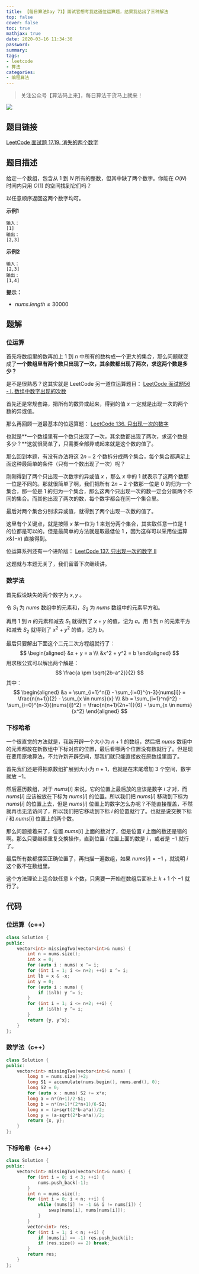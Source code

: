 ```yaml
---
title: 【每日算法Day 71】面试官想考我这道位运算题，结果我给出了三种解法
top: false
cover: false
toc: true
mathjax: true
date: 2020-03-16 11:34:30
password:
summary:
tags:
- leetcode
- 算法
categories:
- 编程算法
---
```


> 关注公众号【算法码上来】，每日算法干货马上就来！

![](/medias/contact.jpg)

## 题目链接
[LeetCode 面试题 17.19. 消失的两个数字](https://leetcode-cn.com/problems/missing-two-lcci/ "LeetCode 面试题 17.19. 消失的两个数字")

## 题目描述
给定一个数组，包含从 $1$ 到 $N$ 所有的整数，但其中缺了两个数字。你能在 $O(N)$ 时间内只用 $O(1)$ 的空间找到它们吗？

以任意顺序返回这两个数字均可。

**示例1**
```text
输入：
[1]
输出：
[2,3]
```

**示例2**
```text
输入：
[2,3]
输出：
[1,4]
```

**提示：**
* $nums.length \le 30000$

## 题解
### 位运算
首先将数组里的数再加上 $1$ 到 $n$ 中所有的数构成一个更大的集合，那么问题就变成了**一个数组里有两个数只出现了一次，其余数都出现了两次，求这两个数是多少？**

是不是很熟悉？这其实就是 LeetCode 另一道位运算题目：
[LeetCode 面试题56 - I. 数组中数字出现的次数](https://leetcode-cn.com/problems/shu-zu-zhong-shu-zi-chu-xian-de-ci-shu-lcof/ "LeetCode 面试题56 - I. 数组中数字出现的次数")

首先还是常规套路，把所有的数异或起来，得到的值 $x$ 一定就是出现一次的两个数的异或值。

那么再回顾一道最基本的位运算题：
[LeetCode 136. 只出现一次的数字](https://leetcode-cn.com/problems/single-number/ "LeetCode 136. 只出现一次的数字")

也就是**一个数组里有一个数只出现了一次，其余数都出现了两次，求这个数是多少？**这就很简单了，只需要全部异或起来就是这个数的值了。

那么回到本题，有没有办法将这 $2n-2$ 个数拆分成两个集合，每个集合都满足上面这种最简单的条件（只有一个数出现了一次）呢？

刚刚得到了两个只出现一次数字的异或值 $x$ ，那么 $x$ 中的 $1$ 就表示了这两个数那一位是不同的。那就很简单了啊，我们把所有 $2n-2$ 个数那一位是 $0$ 的归为一个集合，那一位是 $1$ 的归为一个集合，那么这两个只出现一次的数一定会分属两个不同的集合。而其他出现了两次的数，每个数字都会在同一个集合里。

最后对两个集合分别求异或值，就得到了两个出现一次数的值了。

这里有个关键点，就是按照 $x$ 某一位为 $1$ 来划分两个集合，其实取任意一位是 $1$ 的位都是可以的。但是最简单的方法就是取最低位 $1$ ，因为这样可以采用位运算 $x \& (-x)$ 直接得到。

位运算系列还有一个进阶版：
[LeetCode 137. 只出现一次的数字 II](https://leetcode-cn.com/problems/single-number-ii/ "LeetCode 137. 只出现一次的数字 II")

这题就与本题无关了，我们留着下次继续讲。

### 数学法
首先假设缺失的两个数字为 $x, y$ 。

令 $S_1$ 为 $nums$ 数组中的元素和，$S_2$ 为 $nums$ 数组中的元素平方和。

再用 $1$ 到 $n$ 的元素和减去 $S_1$ 就得到了 $x+y$ 的值，记为 $a$。用 $1$ 到 $n$ 的元素平方和减去 $S_2$ 就得到了 $x^2+y^2$ 的值，记为 $b$。

最后只要解出下面这个二元二次方程组就行了：
$$
\begin{aligned}
&x + y = a   \\\
&x^2 + y^2 = b
\end{aligned}
$$
用求根公式可以解出两个解是：
$$
\frac{a \pm \sqrt{2b-a^2}}{2}
$$
其中：
$$
\begin{aligned}
&a = \sum_{i=1}^n{i} - \sum_{i=0}^{n-3}{nums[i]} = \frac{n(n+1)}{2}  - \sum_{x \in nums}{x}  \\\
&b = \sum_{i=1}^n{i^2} - \sum_{i=0}^{n-3}{(nums[i])^2} = \frac{n(n+1)(2n+1)}{6} - \sum_{x \in nums}{x^2}
\end{aligned}
$$

### 下标哈希
一个很直觉的方法就是，我新开辟一个大小为 $n+1$ 的数组，然后把 $nums$ 数组中的元素都放在新数组中下标对应的位置，最后看哪两个位置没有数就行了。但是现在要用原地算法，不允许新开辟空间，那我们就只能直接放在原数组里面了。

首先我们还是得把原数组扩展到大小为 $n+1$，也就是在末尾增加 $3$ 个空间，数字就放 $-1$。

然后遍历数组，对于 $nums[i]$ 来说，它的位置上最后放的应该是数字 $i$ 才对，而 $nums[i]$ 应该被放在下标为 $nums[i]$ 的位置。所以我们把 $nums[i]$ 移动到下标为 $nums[i]$ 的位置上去，但是 $nums[i]$ 位置上的数字怎么办呢？不能直接覆盖，不然就再也无法访问了，所以我们把它移动到下标 $i$ 的位置就行了。也就是说交换下标 $i$ 和 $nums[i]$ 位置上的两个数。

那么问题接着来了，位置 $nums[i]$ 上面的数对了，但是位置 $i$ 上面的数还是错的啊。那么只要继续重复交换操作，直到位置 $i$ 位置上面的数是 $i$ ，或者是 $-1$ 就行了。

最后所有数都摆回正确位置了，再扫描一遍数组，如果 $nums[i] = -1$ ，就说明 $i$ 这个数不在数组里。

这个方法理论上适合缺任意 $k$ 个数，只需要一开始在数组后面补上 $k+1$ 个 $-1$ 就行了。


## 代码
### 位运算（c++）
```cpp
class Solution {
public:
    vector<int> missingTwo(vector<int>& nums) {
        int n = nums.size();
        int x = 0;
        for (auto i : nums) x ^= i;
        for (int i = 1; i <= n+2; ++i) x ^= i;
        int lb = x & -x;
        int y = 0;
        for (auto i : nums) {
            if (i&lb) y ^= i;
        }
        for (int i = 1; i <= n+2; ++i) {
            if (i&lb) y ^= i;
        }
        return {y, y^x};
    }
};
```

### 数学法（c++）
```cpp
class Solution {
public:
    vector<int> missingTwo(vector<int>& nums) {
        long n = nums.size()+2;
        long S1 = accumulate(nums.begin(), nums.end(), 0);
        long S2 = 0;
        for (auto x : nums) S2 += x*x;
        long a = n*(n+1)/2-S1;
        long b = n*(n+1)*(2*n+1)/6-S2;
        long x = (a+sqrt(2*b-a*a))/2;
        long y = (a-sqrt(2*b-a*a))/2;
        return {x, y};
    }
};
```

### 下标哈希（c++）
```cpp
class Solution {
public:
    vector<int> missingTwo(vector<int>& nums) {
        for (int i = 0; i < 3; ++i) {
            nums.push_back(-1);
        }
        int n = nums.size();
        for (int i = 0; i < n; ++i) {
            while (nums[i] != -1 && i != nums[i]) {
                swap(nums[i], nums[nums[i]]);
            }
        }
        vector<int> res;
        for (int i = 1; i < n; ++i) {
            if (nums[i] == -1) res.push_back(i);
            if (res.size() == 2) break;
        }
        return res;
    }
};
```
